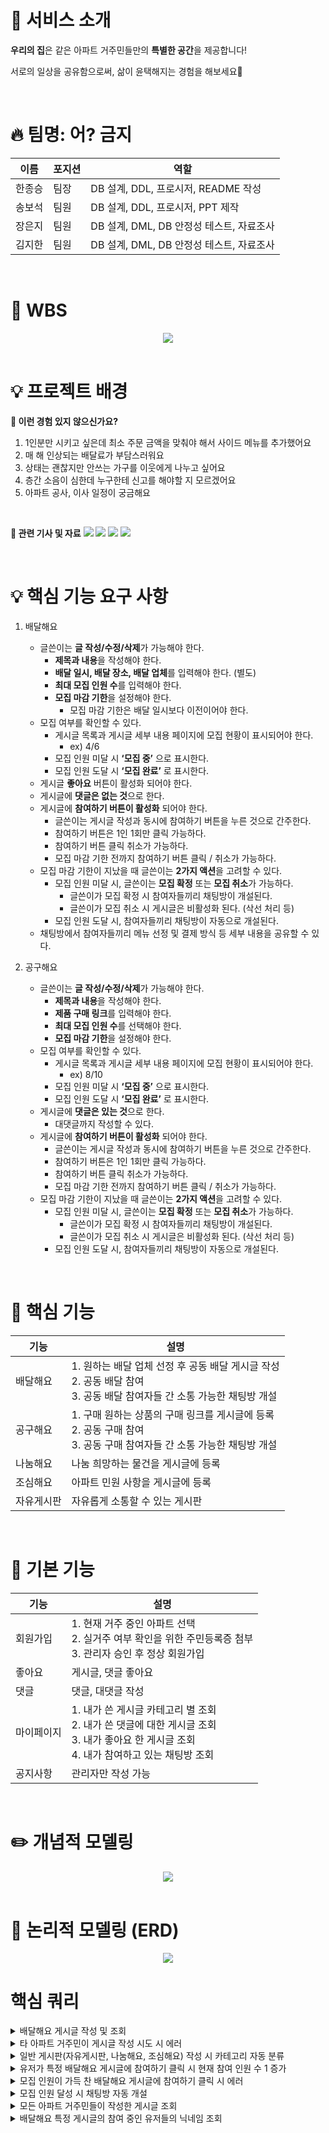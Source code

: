 # 💒 서비스 소개

**우리의 집**은 같은 아파트 거주민들만의 **특별한 공간**을 제공합니다!

서로의 일상을 공유함으로써, 삶이 윤택해지는 경험을 해보세요🌟

<br>

# 🔥 팀명: 어? 금지

| 이름 | 포지션 | 역할 |
| --- | --- | --- |
| 한종승 | 팀장 | DB 설계, DDL, 프로시저, README 작성 |
| 송보석 | 팀원 | DB 설계, DDL, 프로시저, PPT 제작|
| 장은지 | 팀원 | DB 설계, DML, DB 안정성 테스트, 자료조사 |
| 김지한 | 팀원 | DB 설계, DML, DB 안정성 테스트, 자료조사 |

<br>

# 🔎 WBS
<center>
    <img src="./images/wbs.png" />
</center>

<br>

# 💡 프로젝트 배경

**📌 이런 경험 있지 않으신가요?**
1. 1인분만 시키고 싶은데 최소 주문 금액을 맞춰야 해서 사이드 메뉴를 추가했어요
2. 매 해 인상되는 배달료가 부담스러워요
3. 상태는 괜찮지만 안쓰는 가구를 이웃에게 나누고 싶어요
4. 층간 소음이 심한데 누구한테 신고를 해야할 지 모르겠어요
5. 아파트 공사, 이사 일정이 궁금해요

<br>

**📰 관련 기사 및 자료**
<img src="./images/기사_1.png" />
<img src="./images/기사_3.png" />
<img src="./images/캡쳐_1.png" />
<img src="./images/캡쳐_2.png" />

<br>

# 💡 핵심 기능 요구 사항
1. 배달해요
    - 글쓴이는 **글 작성/수정/삭제**가 가능해야 한다.
        - **제목과 내용**을 작성해야 한다.
        - **배달 일시, 배달 장소, 배달 업체**를 입력해야 한다. (별도)
        - **최대 모집 인원 수**를 입력해야 한다.
        - **모집 마감 기한**을 설정해야 한다.
            - 모집 마감 기한은 배달 일시보다 이전이어야 한다.
    - 모집 여부를 확인할 수 있다.
        - 게시글 목록과 게시글 세부 내용 페이지에 모집 현황이 표시되어야 한다.
            - ex) 4/6
        - 모집 인원 미달 시 **‘모집 중’** 으로 표시한다.
        - 모집 인원 도달 시  **‘모집 완료’** 로 표시한다.
    - 게시글 **좋아요** 버튼이 활성화 되어야 한다.
    - 게시글에 **댓글은 없는 것**으로 한다.
    - 게시글에 **참여하기 버튼이 활성화** 되어야 한다.
        - 글쓴이는 게시글 작성과 동시에 참여하기 버튼을 누른 것으로 간주한다.
        - 참여하기 버튼은 1인 1회만 클릭 가능하다.
        - 참여하기 버튼 클릭 취소가 가능하다.
        - 모집 마감 기한 전까지 참여하기 버튼 클릭 / 취소가 가능하다.
    - 모집 마감 기한이 지났을 때 글쓴이는 **2가지 액션**을 고려할 수 있다.
        - 모집 인원 미달 시, 글쓴이는 **모집 확정** 또는 **모집 취소**가 가능하다.
            - 글쓴이가 모집 확정 시 참여자들끼리 채팅방이 개설된다.
            - 글쓴이가 모집 취소 시 게시글은 비활성화 된다. (삭선 처리 등)
        - 모집 인원 도달 시, 참여자들끼리 채팅방이 자동으로 개설된다.
    - 채팅방에서 참여자들끼리 메뉴 선정 및 결제 방식 등 세부 내용을 공유할 수 있다.
    
2. 공구해요
    - 글쓴이는 **글 작성/수정/삭제**가 가능해야 한다.
        - **제목과 내용**을 작성해야 한다.
        - **제품 구매 링크**를 입력해야 한다.
        - **최대 모집 인원 수**를 선택해야 한다.
        - **모집 마감 기한**을 설정해야 한다.
    - 모집 여부를 확인할 수 있다.
        - 게시글 목록과 게시글 세부 내용 페이지에 모집 현황이 표시되어야 한다.
            - ex) 8/10
        - 모집 인원 미달 시 **‘모집 중’** 으로 표시한다.
        - 모집 인원 도달 시  **‘모집 완료’** 로 표시한다.
    - 게시글에 **댓글은 있는 것**으로 한다.
        - 대댓글까지 작성할 수 있다.
    - 게시글에 **참여하기 버튼이 활성화** 되어야 한다.
        - 글쓴이는 게시글 작성과 동시에 참여하기 버튼을 누른 것으로 간주한다.
        - 참여하기 버튼은 1인 1회만 클릭 가능하다.
        - 참여하기 버튼 클릭 취소가 가능하다.
        - 모집 마감 기한 전까지 참여하기 버튼 클릭 / 취소가 가능하다.
    - 모집 마감 기한이 지났을 때 글쓴이는 **2가지 액션**을 고려할 수 있다.
        - 모집 인원 미달 시, 글쓴이는 **모집 확정** 또는 **모집 취소**가 가능하다.
            - 글쓴이가 모집 확정 시 참여자들끼리 채팅방이 개설된다.
            - 글쓴이가 모집 취소 시 게시글은 비활성화 된다. (삭선 처리 등)
        - 모집 인원 도달 시, 참여자들끼리 채팅방이 자동으로 개설된다.
     
<br>

# 📌 핵심 기능
| 기능 | 설명 |
| --- | --- |
| 배달해요 | 1. 원하는 배달 업체 선정 후 공동 배달 게시글 작성 </br> 2. 공동 배달 참여 </br> 3. 공동 배달 참여자들 간 소통 가능한 채팅방 개설 |
| 공구해요 | 1. 구매 원하는 상품의 구매 링크를 게시글에 등록 </br> 2. 공동 구매 참여 </br> 3. 공동 구매 참여자들 간 소통 가능한 채팅방 개설 |
| 나눔해요 | 나눔 희망하는 물건을 게시글에 등록 |
| 조심해요 | 아파트 민원 사항을 게시글에 등록 |
| 자유게시판 | 자유롭게 소통할 수 있는 게시판 |

<br>

# 🌻 기본 기능
| 기능 | 설명 |
| --- | --- |
| 회원가입 | 1. 현재 거주 중인 아파트 선택 </br> 2. 실거주 여부 확인을 위한 주민등록증 첨부 </br> 3. 관리자 승인 후 정상 회원가입 |
| 좋아요 | 게시글, 댓글 좋아요 |
| 댓글 | 댓글, 대댓글 작성 |
| 마이페이지 | 1. 내가 쓴 게시글 카테고리 별 조회 </br> 2. 내가 쓴 댓글에 대한 게시글 조회 </br> 3. 내가 좋아요 한 게시글 조회 </br> 4. 내가 참여하고 있는 채팅방 조회 |
| 공지사항 | 관리자만 작성 가능|

<br>

# ✏️ 개념적 모델링
<center>
    <img src="./data_modeling/우리의집_개념적모델링.png" />
</center>

<br>

# 📅 논리적 모델링 (ERD)
<center>
    <img src="./data_modeling/우리의집_ERD.png" />
</center>

# 핵심 쿼리
<details>
    <summary>배달해요 게시글 작성 및 조회</summary>
    <img src="./queries_result/핵심쿼리결과/1.png" />
</details>
<details>
    <summary>타 아파트 거주민이 게시글 작성 시도 시 에러</summary>
    <img src="./queries_result/핵심쿼리결과/2.png" />
</details>
<details>
    <summary>일반 게시판(자유게시판, 나눔해요, 조심해요) 작성 시 카테고리 자동 분류</summary>
    <img src="./queries_result/핵심쿼리결과/3.png" />
</details>
<details>
    <summary>유저가 특정 배달해요 게시글에 참여하기 클릭 시 현재 참여 인원 수 1 증가</summary>
    <img src="./queries_result/핵심쿼리결과/4.png" />
</details>
<details>
    <summary>모집 인원이 가득 찬 배달해요 게시글에 참여하기 클릭 시 에러</summary>
    <img src="./queries_result/핵심쿼리결과/5.png" />
</details>
<details>
    <summary>모집 인원 달성 시 채팅방 자동 개설</summary>
    <img src="./queries_result/핵심쿼리결과/6.png" />
</details>
<details>
    <summary>모든 아파트 거주민들이 작성한 게시글 조회</summary>
    <img src="./queries_result/핵심쿼리결과/7.png" />
</details>
<details>
    <summary>배달해요 특정 게시글의 참여 중인 유저들의 닉네임 조회</summary>
    <img src="./queries_result/핵심쿼리결과/8.png" />
</details>
